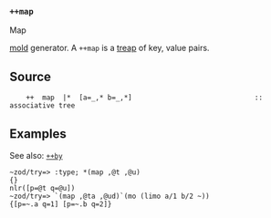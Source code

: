 ### `++map`

Map

[mold]() generator. A `++map` is a [treap](http://en.wikipedia.org/wiki/Treap) of
key, value pairs.


Source
------

        ++  map  |*  [a=_,* b=_,*]                              ::  associative tree

Examples
--------

See also: [`++by`]()

    ~zod/try=> :type; *(map ,@t ,@u)
    {}
    nlr([p=@t q=@u])
    ~zod/try=> `(map ,@ta ,@ud)`(mo (limo a/1 b/2 ~))
    {[p=~.a q=1] [p=~.b q=2]}


